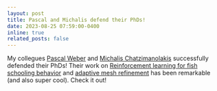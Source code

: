 ```yaml
---
layout: post
title: Pascal and Michalis defend their PhDs!
date: 2023-08-25 07:59:00-0400
inline: true
related_posts: false
---
```


My collegues [Pascal Weber](https://www.cse-lab.ethz.ch/member/pascal-weber/) and [Michalis Chatzimanolakis](https://www.cse-lab.ethz.ch/member/michalis-chatzimanolakis/) successfully defended their PhDs! Their work on [Reinforcement learning for fish schooling behavior](https://arxiv.org/abs/2305.10548) and [adaptive mesh refinement](https://arxiv.org/abs/2206.07345) has been remarkable (and also super cool). Check it out!
